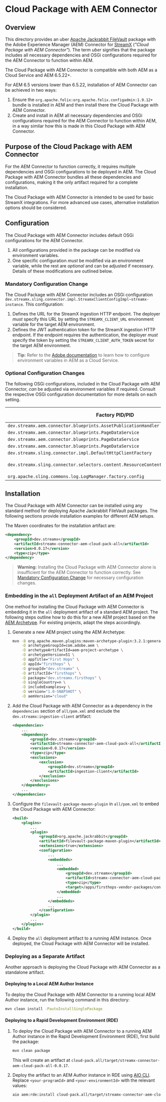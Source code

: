 # Cloud Package with AEM Connector

## Overview

This directory provides an uber [Apache Jackrabbit FileVault](https://jackrabbit.apache.org/filevault/index.html) package with the Adobe Experience Manager (AEM) Connector for [StreamX](https://www.streamx.dev/StreamX) (*"Cloud Package with AEM Connector"*). The term _uber_ signifies that the package includes all necessary dependencies and OSGi configurations required for the AEM Connector to function within AEM.

The Cloud Package with AEM Connector is compatible with both AEM as a Cloud Service and AEM 6.5.22+.

For AEM 6.5 versions lower than 6.5.22, installation of AEM Connector can be achieved in two ways:
1. Ensure the `org.apache.felix:org.apache.felix.configadmin:1.9.12+` bundle is installed in AEM and then install there the Cloud Package with AEM Connector.
1. Create and install in AEM all necessary dependencies and OSGi configurations required for the AEM Connector to function within AEM, in a way similar how this is made in this Cloud Package with AEM Connector.

## Purpose of the Cloud Package with AEM Connector

For the AEM Connector to function correctly, it requires multiple dependencies and OSGi configurations to be deployed in AEM. The Cloud Package with AEM Connector bundles all these dependencies and configurations, making it the only artifact required for a complete installation.

The Cloud Package with AEM Connector is intended to be used for basic StreamX integrations. For more advanced use cases, alternative installation options should be considered.

## Configuration

The Cloud Package with AEM Connector includes default OSGi configurations for the AEM Connector.

1. All configurations provided in the package can be modified via environment variables.
2. One specific configuration _must_ be modified via an environment variable, while the rest are _optional_ and can be adjusted if necessary. Details of these modifications are outlined below.

### Mandatory Configuration Change

The Cloud Package with AEM Connector includes an OSGi configuration `dev.streamx.sling.connector.impl.StreamxClientConfigImpl~streamx-instance`. This configuration:
1. Defines the URL for the StreamX ingestion HTTP endpoint. The deployer _must_ specify this URL by setting the `STREAMX_CLIENT_URL` environment variable for the target AEM environment.
2. Defines the JWT authentication token for the StreamX ingestion HTTP endpoint. If the endpoint requires the authentication, the deployer _must_ specify the token by setting the `STREAMX_CLIENT_AUTH_TOKEN` secret for the target AEM environment.

> **Tip:** Refer to the [Adobe documentation](https://experienceleague.adobe.com/en/docs/experience-manager-cloud-service/content/implementing/using-cloud-manager/environment-variables) to learn how to configure environment variables in AEM as a Cloud Service.

### Optional Configuration Changes

The following OSGi configurations, included in the Cloud Package with AEM Connector, _can_ be adjusted via environment variables if required. Consult the respective OSGi configuration documentation for more details on each setting.

| Factory PID/PID                                                                         | Property name in OSGi configuration  | Name of corresponding environment variable | Default value set by the Cloud Package with AEM Connector                                                                  |
|-----------------------------------------------------------------------------------------|--------------------------------------|--------------------------------------------|----------------------------------------------------------------------------------------------------------------------------|
| `dev.streamx.aem.connector.blueprints.AssetPublicationHandler`                          | `assets.path.regexp`                 | `STREAMX_ASSETS_PATH_REGEXP`               | `^/content/dam/.+`                                                                                                         |
| `dev.streamx.aem.connector.blueprints.PageDataService`                                  | `pages.path.regexp`                  | `STREAMX_PAGES_PATH_REGEXP`                | `^/content/.+`                                                                                                             |
| `dev.streamx.aem.connector.blueprints.PageDataService`                                  | `templates.path.regexp`              | `STREAMX_TEMPLATES_PATH_REGEXP`            | `^/content/experience-fragments/templates/.+`                                                                              |
| `dev.streamx.aem.connector.blueprints.PageDataService`                                  | `shorten.content.paths`              | `STREAMX_SHORTEN_CONTENT_PATHS`            | `false`                                                                                                                    |
| `dev.streamx.sling.connector.impl.DefaultHttpClientFactory`                             | `insecure`                           | `STREAMX_CLIENT_INSECURE`                  | `false`                                                                                                                    |
| `dev.streamx.sling.connector.selectors.content.ResourceContentRelatedResourcesSelector` | `references.search-regexes`          | `STREAMX_REFERENCES_SEARCH_REGEXES`        | `(/content[^\"'\\s]*\\.coreimg\\.[^\"'\\s]*),(/[^\"'\\s]*etc\\.clientlibs[^\"'\\)\\s]*),url\\([\"']?([^\\)\"']+)[\"']?\\)` |
| `org.apache.sling.commons.log.LogManager.factory.config`                                | `org.apache.sling.commons.log.level` | `STREAMX_LOG_LEVEL`                        | `WARN`                                                                                                                     |

## Installation

The Cloud Package with AEM Connector can be installed using any standard method for deploying Apache Jackrabbit FileVault packages. The following sections provide installation examples for different AEM setups.

The Maven coordinates for the installation artifact are:

```xml
<dependency>
    <groupId>dev.streamx</groupId>
    <artifactId>streamx-connector-aem-cloud-pack-all</artifactId>
    <version>0.0.17</version>
    <type>zip</type>
</dependency>
```

> **Warning:** Installing the Cloud Package with AEM Connector alone is insufficient for the AEM Connector to function correctly. See [Mandatory Configuration Change](#mandatory-configuration-change) for necessary configuration changes.

### Embedding in the `all` Deployment Artifact of an AEM Project

One method for installing the Cloud Package with AEM Connector is embedding it in the `all` deployment artifact of a standard AEM project. The following steps outline how to do this for a new AEM project based on the [AEM Archetype](https://github.com/adobe/aem-project-archetype). For existing projects, adapt the steps accordingly.

1. Generate a new AEM project using the AEM Archetype:

    ```bash
    mvn -B org.apache.maven.plugins:maven-archetype-plugin:3.2.1:generate \
        -D archetypeGroupId=com.adobe.aem \
        -D archetypeArtifactId=aem-project-archetype \
        -D archetypeVersion=51 \
        -D appTitle="First Hops" \
        -D appId="firsthops" \
        -D groupId="dev.streamx" \
        -D artifactId="firsthops" \
        -D package="dev.streamx.firsthops" \
        -D singleCountry=n \
        -D includeExamples=y \
        -D version="1.0-SNAPSHOT" \
        -D aemVersion="cloud"
    ```

2. Add the Cloud Package with AEM Connector as a dependency in the `dependencies` section of `all/pom.xml` and exclude the `dev.streamx:ingestion-client` artifact:

    ```xml
    <dependencies>
        ...
        <dependency>
            <groupId>dev.streamx</groupId>
            <artifactId>streamx-connector-aem-cloud-pack-all</artifactId>
            <version>0.0.17</version>
            <type>zip</type>
            <exclusions>
                <exclusion>
                    <groupId>dev.streamx</groupId>
                    <artifactId>ingestion-client</artifactId>
                </exclusion>
            </exclusions>
        </dependency>
        ...
    </dependencies>
    ```

3. Configure the `filevault-package-maven-plugin` in `all/pom.xml` to embed the Cloud Package with AEM Connector:

    ```xml
    <build>
        <plugins>
            ...
            <plugin>
                <groupId>org.apache.jackrabbit</groupId>
                <artifactId>filevault-package-maven-plugin</artifactId>
                <extensions>true</extensions>
                <configuration>
                    ...
                    <embeddeds>
                        ...
                        <embedded>
                            <groupId>dev.streamx</groupId>
                            <artifactId>streamx-connector-aem-cloud-pack-all</artifactId>
                            <type>zip</type>
                            <target>/apps/firsthops-vendor-packages/content/install</target>
                        </embedded>
                        ...
                    </embeddeds>
                    ...
                </configuration>
            </plugin>
            ...
        </plugins>
    </build>
    ```

4. Deploy the `all` deployment artifact to a running AEM instance. Once deployed, the Cloud Package with AEM Connector will be installed.

### Deploying as a Separate Artifact

Another approach is deploying the Cloud Package with AEM Connector as a standalone artifact.

#### Deploying to a Local AEM Author Instance

To deploy the Cloud Package with AEM Connector to a running local AEM Author instance, run the following command in this directory:

```bash
mvn clean install -PautoInstallSinglePackage
```

#### Deploying to a Rapid Development Environment (RDE)

1. To deploy the Cloud Package with AEM Connector to a running AEM Author instance in the Rapid Development Environment (RDE), first build the package:

    ```bash
    mvn clean package
    ```

   This will create an artifact at `cloud-pack.all/target/streamx-connector-aem-cloud-pack-all-0.0.17`.

2. Deploy the artifact to an AEM Author instance in RDE using [AIO CLI](https://experienceleague.adobe.com/en/docs/experience-manager-learn/cloud-service/local-development-environment-set-up/development-tools#aio-cli). Replace `<your-programId>` and `<your-environmentId>` with the relevant values:

    ```bash
    aio aem:rde:install cloud-pack.all/target/streamx-connector-aem-cloud-pack-all-0.0.17.zip --programId <your-programId> --environmentId <your-environmentId>
    ```
